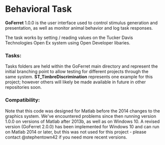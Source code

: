 # Behavioral Task

**GoFerret** 1.0.0 is the user interface used to control stimulus generation and presentation, as well as monitor animal behavior and log task responses. 

The task works by setting / reading values on the Tucker Davis Technologies Open Ex system using Open Developer libaries.

### Tasks:
Tasks folders are held within the GoFerret main directory and represent the initial branching point to allow testing for different projects through the same system. **ST_TimbreDiscrimination** represents one example for this project; however others will likely be made available in future in other repositories soon.


### Compatibility:
Note that this code was designed for Matlab before the 2014 changes to the graphics system. We've encountered problems since then running version 1.0.0 on versions of Matlab after 2013b, as well as on Windows 10. A revised version (GoFerret 2.0.0) has been implemented for Windows 10 and can run on Matlab 2014 or later, but this was not used for this project - please contact @stephentown42 if you need more recent versions.
